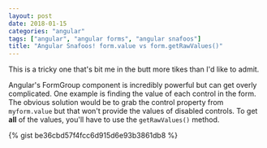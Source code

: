 ```yaml
---
layout: post
date: 2018-01-15
categories: "angular"
tags: ["angular", "angular forms", "angular snafoos"]
title: "Angular Snafoos! form.value vs form.getRawValues()"
---
```


This is a tricky one that's bit me in the butt more tikes than I'd like to admit.

Angular's FormGroup component is incredibly powerful but can get overly complicated. One example is finding the value of each control in the form. The obvious solution would be to grab the control property from `myform.value` but that won't provide the values of disabled controls. To get **all** of the values, you'll have to use the `getRawValues()` method.

{% gist be36cbd57f4fcc6d915d6e93b3861db8 %}